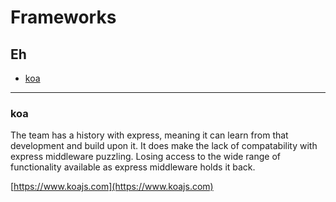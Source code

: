 
# Frameworks

## Eh

  * [koa](#koa)

---

### koa

The team has a history with express, meaning it can learn from that development and build upon it.
It does make the lack of compatability with express middleware puzzling.
Losing access to the wide range of functionality available as express middleware holds it back.

[https://www.koajs.com](https://www.koajs.com)
